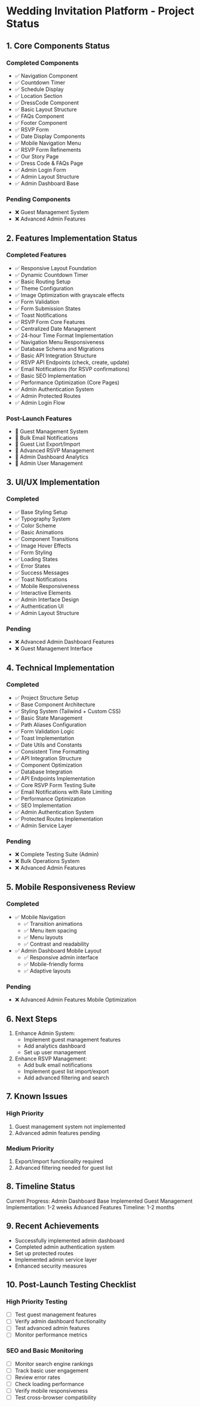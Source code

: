 # Wedding Invitation Platform - Project Status

## 1. Core Components Status

### Completed Components
- ✅ Navigation Component
- ✅ Countdown Timer
- ✅ Schedule Display
- ✅ Location Section
- ✅ DressCode Component
- ✅ Basic Layout Structure
- ✅ FAQs Component
- ✅ Footer Component
- ✅ RSVP Form
- ✅ Date Display Components
- ✅ Mobile Navigation Menu
- ✅ RSVP Form Refinements
- ✅ Our Story Page
- ✅ Dress Code & FAQs Page
- ✅ Admin Login Form
- ✅ Admin Layout Structure
- ✅ Admin Dashboard Base

### Pending Components
- ❌ Guest Management System
- ❌ Advanced Admin Features

## 2. Features Implementation Status

### Completed Features
- ✅ Responsive Layout Foundation
- ✅ Dynamic Countdown Timer
- ✅ Basic Routing Setup
- ✅ Theme Configuration
- ✅ Image Optimization with grayscale effects
- ✅ Form Validation
- ✅ Form Submission States
- ✅ Toast Notifications
- ✅ RSVP Form Core Features
- ✅ Centralized Date Management
- ✅ 24-hour Time Format Implementation
- ✅ Navigation Menu Responsiveness
- ✅ Database Schema and Migrations
- ✅ Basic API Integration Structure
- ✅ RSVP API Endpoints (check, create, update)
- ✅ Email Notifications (for RSVP confirmations)
- ✅ Basic SEO Implementation
- ✅ Performance Optimization (Core Pages)
- ✅ Admin Authentication System
- ✅ Admin Protected Routes
- ✅ Admin Login Flow

### Post-Launch Features
- 📅 Guest Management System
- 📅 Bulk Email Notifications
- 📅 Guest List Export/Import
- 📅 Advanced RSVP Management
- 📅 Admin Dashboard Analytics
- 📅 Admin User Management

## 3. UI/UX Implementation

### Completed
- ✅ Base Styling Setup
- ✅ Typography System
- ✅ Color Scheme
- ✅ Basic Animations
- ✅ Component Transitions
- ✅ Image Hover Effects
- ✅ Form Styling
- ✅ Loading States
- ✅ Error States
- ✅ Success Messages
- ✅ Toast Notifications
- ✅ Mobile Responsiveness
- ✅ Interactive Elements
- ✅ Admin Interface Design
- ✅ Authentication UI
- ✅ Admin Layout Structure

### Pending
- ❌ Advanced Admin Dashboard Features
- ❌ Guest Management Interface

## 4. Technical Implementation

### Completed
- ✅ Project Structure Setup
- ✅ Base Component Architecture
- ✅ Styling System (Tailwind + Custom CSS)
- ✅ Basic State Management
- ✅ Path Aliases Configuration
- ✅ Form Validation Logic
- ✅ Toast Implementation
- ✅ Date Utils and Constants
- ✅ Consistent Time Formatting
- ✅ API Integration Structure
- ✅ Component Optimization
- ✅ Database Integration
- ✅ API Endpoints Implementation
- ✅ Core RSVP Form Testing Suite
- ✅ Email Notifications with Rate Limiting
- ✅ Performance Optimization
- ✅ SEO Implementation
- ✅ Admin Authentication System
- ✅ Protected Routes Implementation
- ✅ Admin Service Layer

### Pending
- ❌ Complete Testing Suite (Admin)
- ❌ Bulk Operations System
- ❌ Advanced Admin Features

## 5. Mobile Responsiveness Review

### Completed
- ✅ Mobile Navigation
  - ✅ Transition animations
  - ✅ Menu item spacing
  - ✅ Menu layouts
  - ✅ Contrast and readability
- ✅ Admin Dashboard Mobile Layout
  - ✅ Responsive admin interface
  - ✅ Mobile-friendly forms
  - ✅ Adaptive layouts

### Pending
- ❌ Advanced Admin Features Mobile Optimization

## 6. Next Steps

1. Enhance Admin System:
   - Implement guest management features
   - Add analytics dashboard
   - Set up user management
2. Enhance RSVP Management:
   - Add bulk email notifications
   - Implement guest list import/export
   - Add advanced filtering and search

## 7. Known Issues

### High Priority
1. Guest management system not implemented
2. Advanced admin features pending

### Medium Priority
1. Export/import functionality required
2. Advanced filtering needed for guest list

## 8. Timeline Status

Current Progress: Admin Dashboard Base Implemented
Guest Management Implementation: 1-2 weeks
Advanced Features Timeline: 1-2 months

## 9. Recent Achievements
- Successfully implemented admin dashboard
- Completed admin authentication system
- Set up protected routes
- Implemented admin service layer
- Enhanced security measures

## 10. Post-Launch Testing Checklist

### High Priority Testing
- [ ] Test guest management features
- [ ] Verify admin dashboard functionality
- [ ] Test advanced admin features
- [ ] Monitor performance metrics

### SEO and Basic Monitoring
- [ ] Monitor search engine rankings
- [ ] Track basic user engagement
- [ ] Review error rates
- [ ] Check loading performance
- [ ] Verify mobile responsiveness
- [ ] Test cross-browser compatibility
